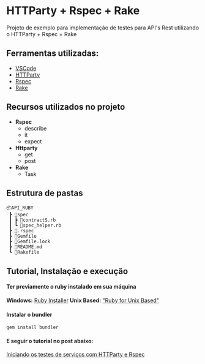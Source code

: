 # HTTParty + Rspec + Rake

Projeto de exemplo para implementação de testes para API's Rest utilizando o HTTParty + Rspec + Rake

## Ferramentas utilizadas:
- [VSCode](https://code.visualstudio.com/ "VSCode")
- [HTTParty](https://github.com/jnunemaker/httparty "HTTParty")
- [Rspec](https://github.com/rspec/rspec "Rspec")
- [Rake](https://github.com/ruby/rake "Rake")

## Recursos utilizados no projeto
- **Rspec**
	- describe
	- it
	- expect
- **Httparty**
	- get
	- post
- **Rake**
    - Task

## Estrutura de pastas

```
📦API_RUBY
 ┣ 📂spec
 ┃ ┣ 📜contractS.rb
 ┃ ┗ 📜spec_helper.rb
 ┣ 📜.rspec
 ┣ 📜Gemfile
 ┣ 📜Gemfile.lock
 ┣ 📜README.md
 ┗ 📜Rakefile
```
## Tutorial, Instalação e execução

#### **Ter previamente o ruby instalado em sua máquina**
**Windows:** [Ruby Installer](https://rubyinstaller.org/  "Ruby Installer")
**Unix Based:** ["Ruby for Unix Based"](https://www.ruby-lang.org/pt/documentation/installation/ "Ruby for Unix Based")

#### Instalar o bundler
`gem install bundler`

####  E seguir o tutorial no post abaixo: 

[Iniciando os testes de serviços com HTTParty e Rspec](https://medium.com/cwi-software/https-medium-com-maximilianoalves-iniciando-testes-de-servicos-com-httparty-e-rspec-366fe93525ab "Iniciando os testes de serviços com HTTParty e Rspec")